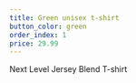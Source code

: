 ```yaml
---
title: Green unisex t-shirt
button_color: green
order_index: 1
price: 29.99
---
```


Next Level Jersey Blend T-shirt
